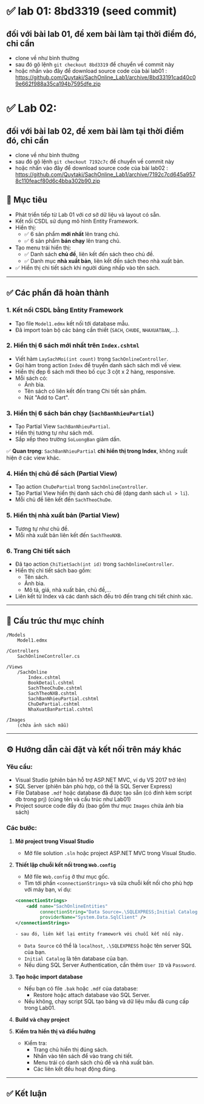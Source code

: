 # ✅ lab 01: 8bd3319 (seed commit)
## đối với bài lab 01, để xem bài làm tại thời điểm đó, chỉ cần
- clone về như bình thường
- sau đó gõ lệnh `git checkout 8bd3319` để chuyển về commit này
- hoặc nhấn vào đây để download source code của bài lab01 : https://github.com/Quytaki/SachOnline_Lab1/archive/8bd33191cad40c09e662f988a35ca194b7595dfe.zip


# ✅ Lab 02:
## đối với bài lab 02, để xem bài làm tại thời điểm đó, chỉ cần
- clone về như bình thường
- sau đó gõ lệnh `git checkout 7192c7c` để chuyển về commit này
- hoặc nhấn vào đây để download source code của bài lab02 : https://github.com/Quytaki/SachOnline_Lab1/archive/7192c7cd645a9578c110feacf80d6c4bba302b90.zip

## 🎯 Mục tiêu

- Phát triển tiếp từ Lab 01 với cơ sở dữ liệu và layout có sẵn.
- Kết nối CSDL sử dụng mô hình Entity Framework.
- Hiển thị:
  - ✅ 6 sản phẩm **mới nhất** lên trang chủ.
  - ✅ 6 sản phẩm **bán chạy** lên trang chủ.
- Tạo menu trái hiển thị:
  - ✅ Danh sách **chủ đề**, liên kết đến sách theo chủ đề.
  - ✅ Danh mục **nhà xuất bản**, liên kết đến sách theo nhà xuất bản.
- ✅ Hiển thị chi tiết sách khi người dùng nhấp vào tên sách.

---

## ✅ Các phần đã hoàn thành

### 1. Kết nối CSDL bằng Entity Framework

- Tạo file `Model1.edmx` kết nối tới database mẫu.
- Đã import toàn bộ các bảng cần thiết (`SACH`, `CHUDE`, `NHAXUATBAN`,...).

### 2. Hiển thị 6 sách mới nhất trên `Index.cshtml`

- Viết hàm `LaySachMoi(int count)` trong `SachOnlineController`.
- Gọi hàm trong action `Index` để truyền danh sách sách mới về view.
- Hiển thị đẹp 6 sách mới theo bố cục 3 cột x 2 hàng, responsive.
- Mỗi sách có:
  - Ảnh bìa.
  - Tên sách có liên kết đến trang Chi tiết sản phẩm.
  - Nút "Add to Cart".

### 3. Hiển thị 6 sách bán chạy (`SachBanNhieuPartial`)

- Tạo Partial View `SachBanNhieuPartial`.
- Hiển thị tương tự như sách mới.
- Sắp xếp theo trường `SoLuongBan` giảm dần.

✅ **Quan trọng**: `SachBanNhieuPartial` **chỉ hiển thị trong Index**, không xuất hiện ở các view khác.

### 4. Hiển thị chủ đề sách (Partial View)

- Tạo action `ChuDePartial` trong `SachOnlineController`.
- Tạo Partial View hiển thị danh sách chủ đề (dạng danh sách `ul > li`).
- Mỗi chủ đề liên kết đến `SachTheoChuDe`.

### 5. Hiển thị nhà xuất bản (Partial View)

- Tương tự như chủ đề.
- Mỗi nhà xuất bản liên kết đến `SachTheoNXB`.

### 6. Trang Chi tiết sách

- Đã tạo action `ChiTietSach(int id)` trong `SachOnlineController`.
- Hiển thị chi tiết sách bao gồm:
  - Tên sách.
  - Ảnh bìa.
  - Mô tả, giá, nhà xuất bản, chủ đề,...
- Liên kết từ Index và các danh sách đều trỏ đến trang chi tiết chính xác.

---



## 📂 Cấu trúc thư mục chính

```plaintext
/Models
    Model1.edmx

/Controllers
    SachOnlineController.cs

/Views
    /SachOnline
        Index.cshtml
        BookDetail.cshtml
        SachTheoChuDe.cshtml
        SachTheoNXB.cshtml
        SachBanNhieuPartial.cshtml
        ChuDePartial.cshtml
        NhaXuatBanPartial.cshtml

/Images
    (chứa ảnh sách mẫu)
```

---

## ⚙️ Hướng dẫn cài đặt và kết nối trên máy khác

### Yêu cầu:

- Visual Studio (phiên bản hỗ trợ ASP.NET MVC, ví dụ VS 2017 trở lên)
- SQL Server (phiên bản phù hợp, có thể là SQL Server Express)
- File Database `.mdf` hoặc database đã được tạo sẵn (có đính kèm script db trong prj) (cùng tên và cấu trúc như Lab01)
- Project source code đầy đủ (bao gồm thư mục `Images` chứa ảnh bìa sách)

### Các bước:

1. **Mở project trong Visual Studio**

   - Mở file solution `.sln` hoặc project ASP.NET MVC trong Visual Studio.

2. **Thiết lập chuỗi kết nối trong `Web.config`**

   - Mở file `Web.config` ở thư mục gốc.
   - Tìm tới phần `<connectionStrings>` và sửa chuỗi kết nối cho phù hợp với máy bạn, ví dụ:

   ```xml
   <connectionStrings>
       <add name="SachOnlineEntities" 
            connectionString="Data Source=.\SQLEXPRESS;Initial Catalog=SachOnlineDB;Integrated Security=True" 
            providerName="System.Data.SqlClient" />
   </connectionStrings>

   - sau đó, liên kết lại entity framework với chuỗi kết nối này.
   ```

   - `Data Source` có thể là `localhost`, `.\SQLEXPRESS` hoặc tên server SQL của bạn.
   - `Initial Catalog` là tên database của bạn.
   - Nếu dùng SQL Server Authentication, cần thêm `User ID` và `Password`.

3. **Tạo hoặc import database**

   - Nếu bạn có file `.bak` hoặc `.mdf` của database:
     - Restore hoặc attach database vào SQL Server.
   - Nếu không, chạy script SQL tạo bảng và dữ liệu mẫu đã cung cấp trong Lab01.

4. **Build và chạy project**

5. **Kiểm tra hiển thị và điều hướng**

   - Kiểm tra:
     - Trang chủ hiển thị đúng sách.
     - Nhấn vào tên sách để vào trang chi tiết.
     - Menu trái có danh sách chủ đề và nhà xuất bản.
     - Các liên kết đều hoạt động đúng.

---

## ✅ Kết luận

